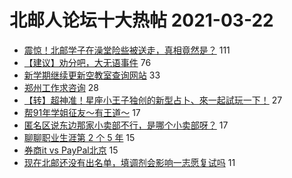 # 北邮人论坛十大热帖 2021-03-22

- [震惊！北邮学子在澡堂险些被送走，真相竟然是？](https://bbs.byr.cn/article/Picture/3283212) 111
- [【建议】劝分吧，大无语事件](https://bbs.byr.cn/article/Feeling/3167170) 76
- [新学期继续更新空教室查询网站](https://bbs.byr.cn/article/StudyShare/200347) 33
- [郑州工作求咨询](https://bbs.byr.cn/article/Henan/389555) 28
- [【转】超神准！星座小王子独创的新型占卜、來一起試玩一下！](https://bbs.byr.cn/article/Constellations/326533) 27
- [帮91年学姐征友～有王道～](https://bbs.byr.cn/article/Friends/1988640) 17
- [匿名区说东边那家小卖部不行，是哪个小卖部呀？](https://bbs.byr.cn/article/Talking/6261972) 17
- [聊聊职业生涯第 2 个 5 年](https://bbs.byr.cn/article/WorkLife/1163941) 15
- [券商it vs PayPal北京](https://bbs.byr.cn/article/Job/2128138) 15
- [现在北邮还没有出名单，填调剂会影响一志愿复试吗](https://bbs.byr.cn/article/AimGraduate/1203728) 11


